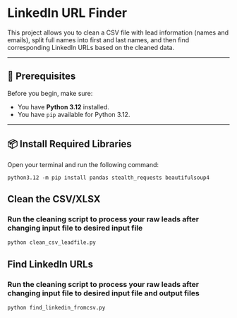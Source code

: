 # LinkedIn URL Finder

This project allows you to clean a CSV file with lead information (names and emails), split full names into first and last names, and then find corresponding LinkedIn URLs based on the cleaned data.

---

## 🧰 Prerequisites

Before you begin, make sure:

- You have **Python 3.12** installed.
- You have `pip` available for Python 3.12.

---

## 📦 Install Required Libraries

Open your terminal and run the following command:

```
python3.12 -m pip install pandas stealth_requests beautifulsoup4
```
## Clean the CSV/XLSX
### Run the cleaning script to process your raw leads after changing input file to desired input file
```
python clean_csv_leadfile.py 
```
## Find LinkedIn URLs
### Run the cleaning script to process your raw leads after changing input file to desired input file and output files

```
python find_linkedin_fromcsv.py
```




